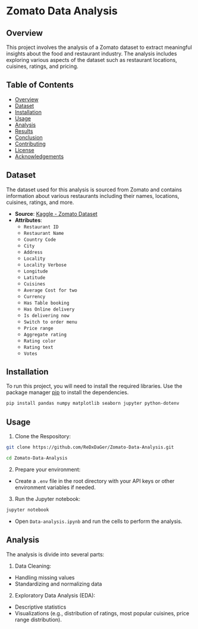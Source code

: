 # Zomato Data Analysis

## Overview

This project involves the analysis of a Zomato dataset to extract meaningful insights about the food and restaurant industry. The analysis includes exploring various aspects of the dataset such as restaurant locations, cuisines, ratings, and pricing.

## Table of Contents

- [Overview](#overview)
- [Dataset](#dataset)
- [Installation](#installation)
- [Usage](#usage)
- [Analysis](#analysis)
- [Results](#results)
- [Conclusion](#conclusion)
- [Contributing](#contributing)
- [License](#license)
- [Acknowledgements](#acknowledgements)

## Dataset

The dataset used for this analysis is sourced from Zomato and contains information about various restaurants including their names, locations, cuisines, ratings, and more.

- **Source**: [Kaggle - Zomato Dataset](https://www.kaggle.com/shrutimehta/zomato-restaurants-data)
- **Attributes**:
  - `Restaurant ID`
  - `Restaurant Name`
  - `Country Code`
  - `City`
  - `Address`
  - `Locality`
  - `Locality Verbose`
  - `Longitude`
  - `Latitude`
  - `Cuisines`
  - `Average Cost for two`
  - `Currency`
  - `Has Table booking`
  - `Has Online delivery`
  - `Is delivering now`
  - `Switch to order menu`
  - `Price range`
  - `Aggregate rating`
  - `Rating color`
  - `Rating text`
  - `Votes`

## Installation

To run this project, you will need to install the required libraries. Use the package manager [pip](https://pip.pypa.io/en/stable/) to install the dependencies.

```bash
pip install pandas numpy matplotlib seaborn jupyter python-dotenv
```

## Usage 

1. Clone the Respository: 

```bash
git clone https://github.com/ReDxDaGer/Zomato-Data-Analysis.git

cd Zomato-Data-Analysis
```

2. Prepare your environment: 

- Create a `.env` file in the root directory with your API keys or other environment variables if needed.

3. Run the Jupyter notebook:

```bash
jupyter notebook
```
- Open `Data-analysis.ipynb` and run the cells to perform the analysis.

## Analysis

The analysis is divide into several parts: 

1. Data Cleaning: 

 - Handling missing values
 - Standardizing and normalizing data

2. Exploratory Data Analysis (EDA):

 - Descriptive statistics
 - Visualizations (e.g., distribution of ratings, most popular cuisines, price range distribution).
